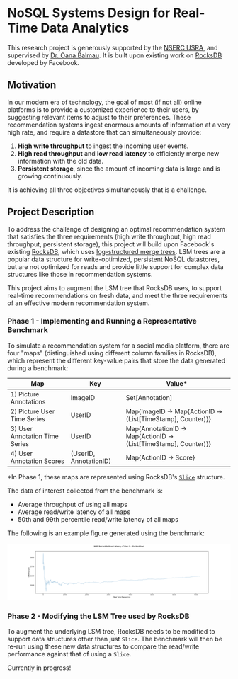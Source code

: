 # NoSQL Systems Design for Real-Time Data Analytics

This research project is generously supported by the [NSERC USRA](https://www.nserc-crsng.gc.ca/students-etudiants/ug-pc/usra-brpc_eng.asp), and supervised by [Dr. Oana Balmau](https://sites.google.com/view/oanabalmau). It is built upon existing work on [RocksDB](https://github.com/facebook/rocksdb) developed by Facebook.

## Motivation

In our modern era of technology, the goal of most (if not all) online platforms is to provide a customized experience to their users, by suggesting relevant items to adjust to their preferences. These recommendation systems ingest enormous amounts of information at a very high rate, and require a datastore that can simultaneously provide:

1. **High write throughput** to ingest the incoming user events.
2. **High read throughput** and **low read latency** to efficiently merge new information with the old data.
3. **Persistent storage**, since the amount of incoming data is large and is growing continuously.

It is achieving all three objectives simultaneously that is a challenge.

## Project Description

To address the challenge of designing an optimal recommendation system that satisfies the three requirements (high write throughput, high read throughput, persistent storage), this project will build upon Facebook's existing [RocksDB](https://github.com/facebook/rocksdb), which uses [log-structured merge trees](https://en.wikipedia.org/wiki/Log-structured_merge-tree). LSM trees are a popular data structure for write-optimized, persistent NoSQL datastores, but are not optimized for reads and provide little support for complex data structures like those in recommendation systems.

This project aims to augment the LSM tree that RocksDB uses, to support real-time recommendations on fresh data, and meet the three requirements of an effective modern recommendation system.

### Phase 1 - Implementing and Running a Representative Benchmark

To simulate a recommendation system for a social media platform, there are four "maps" (distinguished using different column families in RocksDB), which represent the different key-value pairs that store the data generated during a benchmark:

| Map                            | Key                    | Value\*                                                                    |
| ------------------------------ | ---------------------- | -------------------------------------------------------------------------- |
| 1) Picture Annotations         | ImageID                | Set[Annotation]                                                            |
| 2) Picture User Time Series    | UserID                 | Map{ImageID &#8594; Map{ActionID &#8594; (List[TimeStamp], Counter)}}      |
| 3) User Annotation Time Series | UserID                 | Map{AnnotationID &#8594; Map{ActionID &#8594; (List[TimeStamp], Counter)}} |
| 4) User Annotation Scores      | (UserID, AnnotationID) | Map{ActionID &#8594; Score}                                                |

\*In Phase 1, these maps are represented using RocksDB's [`Slice`](https://github.com/facebook/rocksdb/wiki/Basic-Operations#slice) structure.

The data of interest collected from the benchmark is:

- Average throughput of using all maps
- Average read/write latency of all maps
- 50th and 99th percentile read/write latency of all maps

The following is an example figure generated using the benchmark: <br><br>
![Map2 99th Percentile Figure](https://github.com/BriannHu/NSERC_Project/blob/master/figures/Map2_Read_2hr_99th_Percentile.png)

### Phase 2 - Modifying the LSM Tree used by RocksDB

To augment the underlying LSM tree, RocksDB needs to be modified to support data structures other than just `Slice`. The benchmark will then be re-run using these new data structures to compare the read/write performance against that of using a `Slice`.

Currently in progress!
